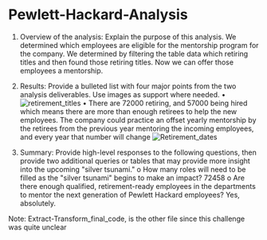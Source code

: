 # Pewlett-Hackard-Analysis

1.	Overview of the analysis: Explain the purpose of this analysis.
We determined which employees are eligible for the mentorship program for the company.  We determined by filtering the table data which retiring titles and then found those retiring titles.  Now we can offer those employees a mentorship.

2.	Results: Provide a bulleted list with four major points from the two analysis deliverables. Use images as support where needed.
•	 ![retirement_titles](https://user-images.githubusercontent.com/115684964/206824791-fff3204f-d905-423b-90b0-d37e40e25c2e.PNG)
•	There are 72000 retiring, and 57000 being hired which means there are more than enough retirees to help the new employees.  The company could practice an offset yearly mentorship by the retirees from the previous year mentoring the incoming employees, and every year that number will change
![Retirement_dates](https://user-images.githubusercontent.com/115684964/206827738-ef33c271-df21-410d-bf4a-7ff80d5f3d3e.PNG)

3.	Summary: Provide high-level responses to the following questions, then provide two additional queries or tables that may provide more insight into the upcoming "silver tsunami."
o	How many roles will need to be filled as the "silver tsunami" begins to make an impact?
72458
o	Are there enough qualified, retirement-ready employees in the departments to mentor the next generation of Pewlett Hackard employees?
Yes, absolutely.


Note: Extract-Transform_final_code, is the other file since this challenge was quite unclear
